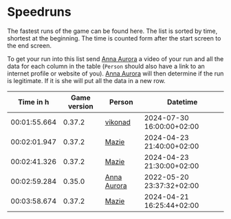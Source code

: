 # Speedruns

The fastest runs of the game can be found here. The list is sorted by time, shortest at the beginning. The time is counted form after the start screen to the end screen.

To get your run into this list send [Anna Aurora][annaaurora] a video of your run and all the data for each column in the table (`Person` should also have a link to an internet profile or website of you). [Anna Aurora][annaaurora] will then determine if the run is legitimate. If it is she will put all the data in a new row.

[annaaurora]: https://annaaurora.eu
[ent]: https://ent.codeberg.page
[mazie]: https://mazie.rocks
[vikonad]: https://github.com/Vikonad

| Time in h    | Game version | Person                                | Datetime                  |
| ------------ | ------------ | --------------------------------------| ------------------------- |
| 00:01:55.664 | 0.37.2       | [vikonad][vikonad]                    | 2024-07-30 16:00:00+02:00 |
| 00:02:01.947 | 0.37.2       | [Mazie][mazie]                        | 2024-04-23 21:40:00+02:00 |
| 00:02:41.326 | 0.37.2       | [Mazie][mazie]                        | 2024-04-23 21:30:00+02:00 |
| 00:02:59.284 | 0.35.0       | [Anna Aurora][annaaurora]             | 2022-05-20 23:37:32+02:00 |
| 00:03:58.674 | 0.37.2       | [Mazie][mazie]                        | 2024-04-21 16:25:44+02:00 |
